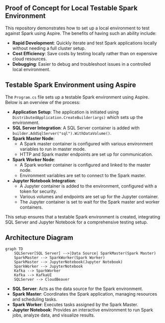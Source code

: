 ## Proof of Concept for Local Testable Spark Environment

This repository demonstrates how to set up a local environment to test against Spark using Aspire. The benefits of having such an ability include:

- **Rapid Development**: Quickly iterate and test Spark applications locally without needing a full cluster setup.
- **Cost Efficiency**: Save costs by testing locally rather than on expensive cloud resources.
- **Debugging**: Easier to debug and troubleshoot issues in a controlled local environment.

## Testable Spark Environment using Aspire

The `Program.cs` file sets up a testable Spark environment using Aspire. Below is an overview of the process:

- **Application Setup**: The application is initiated using `DistributedApplication.CreateBuilder(args)` which sets up the environment.
- **SQL Server Integration**: A SQL Server container is added with `builder.AddSqlServer("sql").WithDataVolume()`.
- **Spark Master Node**:
  - A Spark master container is configured with various environment variables to run in master mode.
  - HTTP and Spark master endpoints are set up for communication.
- **Spark Worker Node**:
  - A Spark worker container is configured and linked to the master node.
  - Environment variables are set to connect to the Spark master.
- **Jupyter Notebook Integration**:
  - A Jupyter container is added to the environment, configured with a token for security.
  - Various volumes and endpoints are set up for the Jupyter container.
  - The Jupyter container is set to wait for the Spark master and worker containers.

This setup ensures that a testable Spark environment is created, integrating SQL Server and Jupyter Notebook for a comprehensive testing setup.

## Architecture Diagram

```mermaid
graph TD
    SQLServer[SQL Server] -->|Data Source| SparkMaster(Spark Master)
    SparkMaster --> SparkWorker(Spark Worker)
    SparkMaster --> JupyterNotebook(Jupyter Notebook)
    SparkWorker --> JupyterNotebook
    Kafka --> SparkWorker
    Kafka --> KafkaUI
    SQLServer --> CloudBeaver
```

- **SQL Server**: Acts as the data source for the Spark environment.
- **Spark Master**: Coordinates the Spark application, managing resources and scheduling tasks.
- **Spark Worker**: Executes tasks assigned by the Spark Master.
- **Jupyter Notebook**: Provides an interactive environment to run Spark jobs, analyze data, and visualize results.
